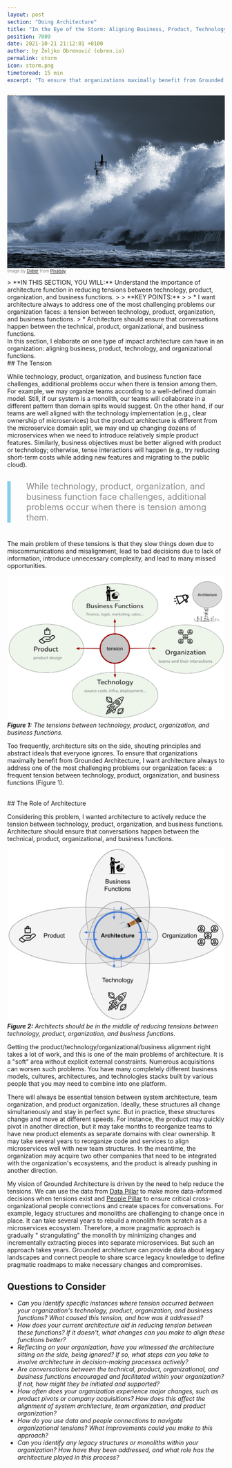 ```yaml
---
layout: post
section: "Doing Architecture"
title: "In the Eye of the Storm: Aligning Business, Product, Technology and Organization"
position: 7009
date: 2021-10-21 21:12:01 +0100
author: by Željko Obrenović (obren.io)
permalink: storm
icon: storm.png
timetoread: 15 min
excerpt: "To ensure that organizations maximally benefit from Grounded Architecture, I want architecture always to address one of the most challenging problems our organization faces: a tension between technology, product, organization, and business functions."

---
```

<img style="margin-top: -20px; width: 100%; height: 400px; object-fit: cover" 
     src="assets/images/arch/storm-g90b7263c8_1920.jpg">
<div style="font-size: 70%; margin-top: -16px; color: grey; margin-bottom: 12px">
Image by <a href="https://pixabay.com/users/fiquetdidier1-25748628/?utm_source=link-attribution&amp;utm_medium=referral&amp;utm_campaign=image&amp;utm_content=7018311">Didier</a> from <a href="https://pixabay.com//?utm_source=link-attribution&amp;utm_medium=referral&amp;utm_campaign=image&amp;utm_content=7018311">Pixabay</a>
</div>
> **IN THIS SECTION, YOU WILL:**  Understand the importance of architecture function in reducing tensions between technology, product, organization, and business functions.
>
> **KEY POINTS:**
>
> * I want architecture always to address one of the most challenging problems our organization faces: a tension between technology, product, organization, and business functions.
> * Architecture should ensure that conversations happen between the technical, product, organizational, and business functions. 
<style>
 .quote {
     border-left: 8px solid skyblue;
     padding-left: 36px;
     margin-top: 30px;
     margin-bottom: 40px;
     font-size: 140%;
     font-style: normal;
     color:#888;
 }
    @media only screen and (max-width: 768px) {
        [class="quote"] {
            display: none;
        }
    }
</style>

<br>
In this section, I elaborate on one type of impact architecture can have in an organization: aligning business, product, technology, and organizational functions. 

<br>
## The Tension

While technology, product, organization, and business function face challenges, additional problems occur when there is tension among them. For example, we may organize teams according to a well-defined domain model. Still, if our system is a monolith, our teams will collaborate in a different pattern than domain splits would suggest. On the other hand, if our teams are well aligned with the technology implementation (e.g., clear ownership of microservices) but the product architecture is different from the microservice domain split, we may end up changing dozens of microservices when we need to introduce relatively simple product features. Similarly, business objectives must be better aligned with product or technology; otherwise, tense interactions will happen (e.g., try reducing short-term costs while adding new features and migrating to the public cloud). 

<div class="quote">
While technology, product, organization, and business function face challenges, additional problems occur when there is tension among them.
</div>

The main problem of these tensions is that they slow things down due to miscommunications and misalignment, lead to bad decisions due to lack of information, introduce unnecessary complexity, and lead to many missed opportunities.


![](assets/images/tension.png)
***Figure 1:** The tensions between technology, product, organization, and business functions.*


Too frequently, architecture sits on the side, shouting principles and abstract ideals that everyone ignores. To ensure that organizations maximally benefit from Grounded Architecture, I want architecture always to address one of the most challenging problems our organization faces: a frequent tension between technology, product, organization, and business functions (Figure 1). 


<br>
## The Role of Architecture

Considering this problem, I wanted architecture to actively reduce the tension between technology, product, organization, and business functions. Architecture should ensure that conversations happen between the technical, product, organizational, and business functions.

![](assets/images/tension-architecture.png)
***Figure 2:** Architects should be in the middle of reducing tensions between technology, product, organization, and business functions.*

Getting the product/technology/organizational/business alignment right takes a lot of work, and this is one of the main problems of architecture. It is a "soft" area without explicit external constraints. Numerous acquisitions can worsen such problems. You have many completely different business models, cultures, architectures, and technologies stacks built by various people that you may need to combine into one platform. 

There will always be essential tension between system architecture, team organization, and product organization. Ideally, these structures all change simultaneously and stay in perfect sync. But in practice, these structures change and move at different speeds. For instance, the product may quickly pivot in another direction, but it may take months to reorganize teams to have new product elements as separate domains with clear ownership. It may take several years to reorganize code and services to align microservices well with new team structures. In the meantime, the organization may acquire two other companies that need to be integrated with the organization's ecosystems, and the product is already pushing in another direction.

My vision of Grounded Architecture is driven by the need to help reduce the tensions. We can use the data from [Data Pillar](data) to make more data-informed decisions when tensions exist and [People Pillar](people) to ensure critical cross-organizational people connections and create spaces for conversations. For example, legacy structures and monoliths are challenging to change once in place. It can take several years to rebuild a monolith from scratch as a microservices ecosystem. Therefore, a more pragmatic approach is gradually " strangulating" the monolith by minimizing changes and incrementally extracting pieces into separate microservices. But such an approach takes years. Grounded architecture can provide data about legacy landscapes and connect people to share scarce legacy knowledge to define pragmatic roadmaps to make necessary changes and compromises.



## Questions to Consider

* *Can you identify specific instances where tension occurred between your organization's technology, product, organization, and business functions? What caused this tension, and how was it addressed?*
* *How does your current architecture aid in reducing tension between these functions? If it doesn't, what changes can you make to align these functions better?*
* *Reflecting on your organization, have you witnessed the architecture sitting on the side, being ignored? If so, what steps can you take to involve architecture in decision-making processes actively?*
* *Are conversations between the technical, product, organizational, and business functions encouraged and facilitated within your organization? If not, how might they be initiated and supported?*
* *How often does your organization experience major changes, such as product pivots or company acquisitions? How does this affect the alignment of system architecture, team organization, and product organization?*
* *How do you use data and people connections to navigate organizational tensions? What improvements could you make to this approach?*
* *Can you identify any legacy structures or monoliths within your organization? How have they been addressed, and what role has the architecture played in this process?*